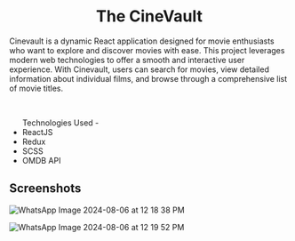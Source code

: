 <div align="center">
	<h1>The CineVault</h1>
	
</div>

<p>Cinevault is a dynamic React application designed for movie enthusiasts who want to explore and discover movies with ease. This project leverages modern web technologies to offer a smooth and interactive user experience. With Cinevault, users can search for movies, view detailed information about individual films, and browse through a comprehensive list of movie titles.</p><br>
<ul>Technologies Used - 
	<li>ReactJS</li>
	<li>Redux</li>
	<li>SCSS</li>
	<li>OMDB API</li>
</ul>
<h2>Screenshots </h1>
<div width="20px">


![WhatsApp Image 2024-08-06 at 12 18 38 PM](https://github.com/user-attachments/assets/625070bb-f86a-46b7-b29f-00ccd8b6fb53)   <br>


![WhatsApp Image 2024-08-06 at 12 19 52 PM](https://github.com/user-attachments/assets/a43cbf97-dcf2-4897-a824-86435529d1ea)
